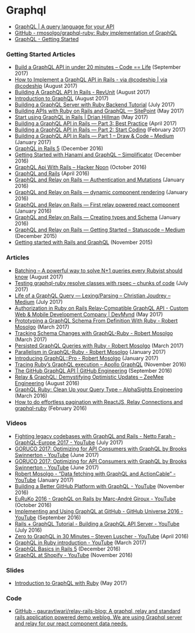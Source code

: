 # Graphql
 
- [GraphQL | A query language for your API](http://graphql.org/)
- [GitHub - rmosolgo/graphql-ruby: Ruby implementation of GraphQL](https://github.com/rmosolgo/graphql-ruby)
- [GraphQL - Getting Started](http://graphql-ruby.org/getting_started)

### Getting Started Articles
- [Build a GraphQL API in under 20 minutes – Code == Life](https://engineering.musefind.com/build-a-graphql-api-in-under-20-minutes-3cdaa774b786) (September 2017)
- [How to Implement a GraphQL API in Rails - via @codeship | via @codeship](https://blog.codeship.com/how-to-implement-a-graphql-api-in-rails/) (August 2017)
- [Building A GraphQL API In Rails - RevUnit](http://blog.revunit.com/building-graphql-api-rails/)  (August 2017)
- [Introduction to GraphQL](http://gabrielsobrinho.com/introduction-to-graphql/) (August 2017)
- [Building a GraphQL Server with Ruby Backend Tutorial](https://www.howtographql.com/graphql-ruby/0-introduction/) (July 2017)
- [Building APIs with Ruby on Rails and GraphQL — SitePoint](https://www.sitepoint.com/building-apis-ruby-rails-graphql/) (May 2017)
- [Start using GraphQL in Rails | Drian Hillman](http://drianhillman.me/2017/05/06/graphql-ruby.html) (May 2017)
- [Building a GraphQL API in Rails — Part 3: Best Practice](https://medium.com/@DrawandCode/building-a-graphql-api-in-rails-part-3-best-practice-8e4a655463d4) (April 2017)
- [Building a GraphQL API in Rails — Part 2: Start Coding](https://medium.com/@DrawandCode/building-a-graphql-api-in-rails-part-start-coding-8b1de6d75041) (February 2017)
- [Building a GraphQL API in Rails — Part 1 – Draw & Code – Medium](https://medium.com/@DrawandCode/building-a-graphql-api-in-rails-part-1-a40aaf7e165f) (January 2017)
- [GraphQL in Rails 5](https://rubyplus.com/articles/4361-GraphQL-in-Rails-5) (December 2016)
- [Getting Started with Hanami and GraphQL – Simplificator](https://blog.simplificator.com/2016/12/07/getting-started-with-hanami-and-graphql/) (December 2016)
- [GraphQL Api With Rails – Hacker Noon](https://hackernoon.com/graphql-api-with-rails-faab252aaffa) (October 2016)
- [GraphQL and Rails](https://www.spectory.com/blog/GraphQL%20and%20Rails) (April 2016)
-  [GraphQL and Relay on Rails — Authentication and Mutations](https://medium.com/@gauravtiwari/graphql-and-relay-on-rails-authentication-and-authorisation-f7c07ebb47b3#.n854re9ha) (January 2016)
- [GraphQL and Relay on Rails — dynamic component rendering](https://medium.com/@gauravtiwari/graphql-and-relay-on-rails-dynamic-component-rendering-2be4e208ef92#.gvw5kevg1) (January 2016)
- [GraphQL and Relay on Rails — First relay powered react component](https://medium.com/@gauravtiwari/graphql-and-relay-on-rails-first-relay-powered-react-component-cb3f9ee95eca) (January 2016)
- [GraphQL and Relay on Rails — Creating types and Schema](https://medium.com/@gauravtiwari/graphql-and-relay-on-rails-creating-types-and-schema-b3f9b232ccfc) (January 2016)
- [GraphQL and Relay on Rails — Getting Started – Statuscode – Medium](https://medium.com/statuscode/graphql-and-relay-on-rails-getting-started-955a49d251de) (December 2015)
- [Getting started with Rails and GraphQL](http://mgiroux.me/2015/getting-started-with-rails-graphql-relay/) (November 2015)

### Articles
- [Batching  – A powerful way to solve N+1 queries every Rubyist should know](https://engineering.universe.com/batching-a-powerful-way-to-solve-n-1-queries-every-rubyist-should-know-24e20c6e7b94) (August 2017)
- [Testing graphql-ruby resolve classes with rspec – chunks of code](https://chunksofco.de/testing-graphql-ruby-resolve-classes-with-rspec-959e343464a6) (July 2017)
- [Life of a GraphQL Query — Lexing/Parsing – Christian Joudrey – Medium](https://medium.com/@cjoudrey/life-of-a-graphql-query-lexing-parsing-ca7c5045fad8) (July 2017)
- [Authorization in Ruby on Rails Relay-Compatible GraphQL API - Custom Web & Mobile Development Company | DevMynd](https://www.devmynd.com/blog/authorization-ruby-rails-relay-compatible-graphql-api/) (May 2017)
-  [Prototyping a GraphQL Schema From Definition With Ruby - Robert Mosolgo](http://rmosolgo.github.io/blog/2017/03/17/prototyping-a-graphql-schema-from-definition-with-ruby/) (March 2017)
- [Tracking Schema Changes with GraphQL-Ruby - Robert Mosolgo](http://rmosolgo.github.io/blog/2017/03/16/tracking-schema-changes-with-graphql-ruby/) (March 2017)
- [Persisted GraphQL Queries with Ruby - Robert Mosolgo](http://rmosolgo.github.io/blog/2017/03/07/persisted-graphql-queries-with-ruby/) (March 2017)
- [Parallelism in GraphQL-Ruby - Robert Mosolgo](http://rmosolgo.github.io/blog/2017/01/22/parallelism-in-graphql-ruby/) (January 2017)
- [Introducing GraphQL::Pro - Robert Mosolgo](http://rmosolgo.github.io/blog/2017/01/09/introducing-graphql-pro/) (January 2017)
- [Tracing Ruby’s GraphQL execution – Apollo GraphQL](https://dev-blog.apollodata.com/tracing-rubys-graphql-execution-faec1fe20267) (November 2016)
- [The GitHub GraphQL API | GitHub Engineering](https://githubengineering.com/the-github-graphql-api/) (September 2016)
- [Relay & GraphQL: Demystifying Optimistic Updates – ZeeMee Engineering](https://zeemee.engineering/relay-graphql-demystifying-optimistic-updates-9f789b2e36c9) (August 2016)
- [GraphQL Ruby: Clean Up your Query Type – AlphaSights Engineering](https://m.alphasights.com/graphql-ruby-clean-up-your-query-type-d7ab05a47084) (March 2016)
- [How to do effortless pagination with ReactJS, Relay Connections and graphql-ruby](https://m.alphasights.com/how-to-do-effortless-pagination-with-relay-connections-and-graphql-ruby-a534ffaf5cbf) (February 2016)

### Videos
- [Fighting legacy codebases with GraphQL and Rails - Netto Farah - GraphQL-Europe 2017 - YouTube](https://www.youtube.com/watch?v=TIzEZJuDpIQ) (July 2017)
- [GORUCO 2017: Optimizing for API Consumers with GraphQL by Brooks Swinnerton - YouTube](https://www.youtube.com/watch?v=psPnEUAL08w) (June 2017)
- [GORUCO 2017: Optimizing for API Consumers with GraphQL by Brooks Swinnerton - YouTube](https://www.youtube.com/watch?v=psPnEUAL08w) (June 2017)
- [Robert Mosolgo - “Data fetching with GraphQL and ActionCable” - YouTube](https://www.youtube.com/watch?v=9UG_xqc_Dvw) (January 2017)
- [Building a Better GitHub Platform with GraphQL - YouTube](https://www.youtube.com/watch?v=hT-4pVmkGt0) (November 2016)
- [EuRuKo 2016 - GraphQL on Rails by Marc-André Giroux - YouTube](https://www.youtube.com/watch?v=_V96jduEvjY) (October 2016)
- [Implementing and Using GraphQL at GitHub - GitHub Universe 2016 - YouTube](https://www.youtube.com/watch?v=wPPFhcqGcvk&t=731s) (September 2016)
- [Rails + GraphQL Tutorial - Building a GraphQL API Server - YouTube](https://www.youtube.com/watch?v=DaznKqh5Ypk) (July 2016)
- [Zero to GraphQL in 30 Minutes – Steven Luscher - YouTube](https://www.youtube.com/watch?v=UBGzsb2UkeY) (April 2016)
- [GraphQL in Ruby introduction - YouTube](https://www.youtube.com/watch?v=l6s7HIM5J4U) (March 2017)
- [GraphQL Basics in Rails 5](https://rubyplus.com/episodes/271-GraphQL-Basics-in-Rails-5) (December 2016)
- [GraphQL at Shopify - YouTube](https://www.youtube.com/watch?v=Wlu_PWCjc6Y) (November 2016)

### Slides
- [Introduction to GraphQL with Ruby](https://www.slideshare.net/DigitalNativesBudapest/introduction-to-graphql-with-ruby-76297020) (May 2017)

### Code
- [GitHub - gauravtiwari/relay-rails-blog: A graphql, relay and standard rails application powered demo weblog. We are using Graphql server and relay for our react component data needs.](https://github.com/gauravtiwari/relay-rails-blog)

